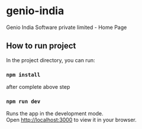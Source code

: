 # genio-india
Genio India Software private limited - Home Page

## How to run project

In the project directory, you can run:

### `npm install`

after complete above step

### `npm run dev`

Runs the app in the development mode.\
Open [http://localhost:3000](http://localhost:3000) to view it in your browser.